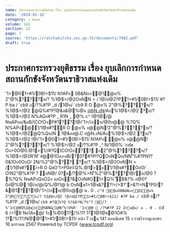 ```yaml
---
name: ประกาศกระทรวงยุติธรรม เรื่อง ยุบเลิกการกำหนดสถานกักขังจังหวัดนราธิวาสแห่งเดิม
date: '2024-01-16'
category: ง พิเศษ
volume: 141
section: 15
page: 7
source: 'https://ratchakitcha.soc.go.th/documents/7902.pdf'
draft: true
---
```


# ประกาศกระทรวงยุติธรรม เรื่อง ยุบเลิกการกำหนดสถานกักขังจังหวัดนราธิวาสแห่งเดิม

'1>@01>#1/0B!>$11/ N1APอ 0B&Nล>@1ํ@ห% 2"@%???ห/? %1@$>/@2OหNN > / !@/คํ@2?P1>#1/0B!>$11/ #?P ba / `cb9 ล/?%#?P _d /1@ค/ `cb9 R O ํ@ห% 2"@%???ห/? %1@$>/@2 @Q%#?P!ํ@&ล&@%@ค อํ@N.อN/Aอ%1@$>/@2 ?ห/? %1@$>/@2 N%AQอ#?P _ R1N _ @% c^ !@1@/@ NพAPอค/&คB/(CO!OอP#1??!@/'1>//ลห/@0อ@@ %?Q% N%APอ@1/1@ช#?์R O ํ@ห% อ@@N!2"@%???ห/? %1@$>/@2@Q%Qห/N  !ํ@&ลลํ@.C อํ@N.อN/Aอ%1@$>/@2 ?ห/? %1@$>/@2 !@/'1>@01>#1/0B!>$11/ N1APอ ํ@ห% อ@@N! 2"@%???ห/? %1@$>/@2 ล/?%#?P _^ N/1@0% `cda Oล>0O@0.@1>1//#?Q(CO!Oอ?? อ2"@%???ห/? %1@$>/@2R'N'ิ #ํ@@1Oล>คB/?0?#?P!?QOหNQห/NN'็%#?PN1?0&1Oอ0OลO/ 2N/%2"@%?? ?ห/? %1@$>/@2OหNN > /1/1@ช#?์/>R O QชO'1>P0ช%์Q%.@1>อ1/1@ช#?์OลO/ O!N2"@%#?P ? ลN@/ 0?ค/?@%>N'็%2"@%??!@/ห/@0 ? %?Q% NพAPอQหO2อ คลOอ?&OอN#O1>Q%'ัB&?% อ@0?0อํ@%@ !@/ค/@/Q%/@!1@ b OหNพ1>1@ช&??!>/>$?'>&?!>N?P0/?&@1??!@/'1>//ลห/@0อ@@ พ . 0 . `c^d @QหO0B&Nล>@1ํ@ห% 2"@%???ห/? %1@$>/@2 !@/คํ@2?P1>#1/0B!>$11/ #?P ba / `cb9 ล/?%#?P _d /1@ค/ `cb9 #?Q%?Q %?&O!N/?%"? @/?%'1>@0Q%1@ช>@%BN&1@N'็%!O%R' '1>@0  /?%#?P 22 2>ห@ค/ พ . 0 . `cd 6 />1B Nค1Aอ@/ 1อ%@01?/%!1? 1?1@1@ช@1O#% 1?/%!1?/N@@11>#1/0B!>$11/ หน้า 7 เลม 141 ตอนพิเศษ 15 ง ราชกิจจานุเบกษา 16 มกราคม 2567 Powered by TCPDF (www.tcpdf.org)
